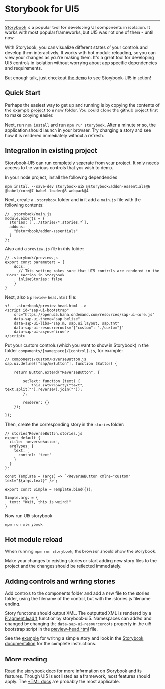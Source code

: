 # Storybook for UI5

---

[Storybook](https://storybook.js.org/) is a popular tool for developing UI components in isolation. It works with most popular frameworks, but UI5 was not one of them - until now.

With Storybook, you can visualize different states of your controls and develop them interactively. It works with hot module reloading, so you can view your changes as you're making them. It's a great tool for developing UI5 controls in isolation without worrying about app specific dependencies and requirements.

But enough talk, just checkout [the demo](https://leon-vg.github.io/storybook-ui5/) to see Storybook-UI5 in action!

## Quick Start

Perhaps the easiest way to get up and running is by copying the contents of the [example project](https://github.com/leon-vg/storybook-ui5/tree/master/examples/ui5-kitchen-sink) to a new folder. You could clone the github project first to make copying easier.

Next, run `npm install` and run `npm run storybook`. After a minute or so, the application should launch in your browser. Try changing a story and see how it is rendered immediately without a refresh.

## Integration in existing project

Storybook-UI5 can run completely seperate from your project. It only needs access to the various controls that you wish to demo.

In your node project, install the following dependencies

```
npm install --save-dev storybook-ui5 @storybook/addon-essentials@6 @babel/core@7 babel-loader@8 webpack@4
```

Next, create a `.storybook` folder and in it add a `main.js` file with the following contents:

``` 
// .storybook/main.js
module.exports = {
  stories: [`../stories/*.stories.*`],
  addons: [
    "@storybook/addon-essentials"
  ]
};
```

Also add a `preview.js` file in this folder:

```
// .storybook/preview.js
export const parameters = {
    docs: {
      // This setting makes sure that UI5 controls are rendered in the 'Docs' section in Storybook
      inlineStories: false 
	}
}
```

Next, also a `preview-head.html` file:

```
<!-- .storybook/preview-head.html -->
<script id="sap-ui-bootstrap"
	src="https://openui5.hana.ondemand.com/resources/sap-ui-core.js"
	data-sap-ui-theme="sap_belize"
	data-sap-ui-libs="sap.m, sap.ui.layout, sap.tnt"
	data-sap-ui-resourceroots='{"custom": "./custom"}'
	data-sap-ui-async="true">
</script>
```

Put your custom controls (which you want to show in Storybook) in the folder `components/[namespace]/[control].js`, for example:
```
// components/custom/ReverseButton.js
sap.ui.define(["sap/m/Button"], function (Button) {
	
	return Button.extend("ReverseButton", {

		setText: function (text) {
			this.setProperty("text", text.split("").reverse().join(""));
		},

		renderer: {}
	});

});
```

Then, create the corresponding story in the `stories` folder:

```
// stories/ReverseButton.stories.js
export default {
  title: 'ReverseButton',
  argTypes: {
    text: {
      control: 'text'
    }
  }
};

const Template = (args) => `<ReverseButton xmlns="custom" text="${args.text}" />`;

export const Simple = Template.bind({});

Simple.args = {
  text: "Wait, this is weird!"
}
````

Now run UI5 storybook

```
npm run storybook
```

## Hot module reload

When running `npm run storybook`, the browser should show the storybook.

Make your changes to existing stories or start adding new story files to the project and the changes should be reflected immediately.

## Adding controls and writing stories

Add controls to the components folder and add a new file to the stories folder, using the filename of the control, but with the .stories.js filename ending.

Story functions should output XML. The outputted XML is rendered by a [Fragment.load()](https://github.com/leon-vg/storybook-ui5/blob/master/app/ui5/src/client/preview/render.ts#L28) function by storybook-ui5. Namespaces can added and changed by changing the `data-sap-ui-resourceroots` property in the ui5 bootstrap script in the [preview-head.html](https://github.com/leon-vg/storybook-ui5/blob/master/examples/ui5-kitchen-sink/.storybook/preview-head.html) file.

See the [example](https://github.com/leon-vg/storybook-ui5/blob/master/examples/ui5-kitchen-sink/stories/ReverseButton.stories.js) for writing a simple story and look in the [Storybook documentation](https://storybook.js.org/docs/html/writing-stories/introduction) for the complete instructions.

## More reading

Read the [storybook docs](https://storybook.js.org/) for more information on Storybook and its features. Though UI5 is not listed as a framework, most features should apply. The [HTML docs](https://storybook.js.org/docs/html/get-started/introduction) are probably the most applicable.